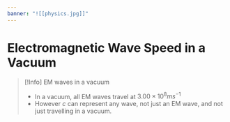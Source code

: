 ```yaml
---
banner: "![[physics.jpg]]"
---
```

# Electromagnetic Wave Speed in a Vacuum

> [!Info] EM waves in a vacuum
> - In a vacuum, all EM waves travel at $3.00\times 10^8 ms^{-1}$
> - However $c$ can represent any wave, not just an EM wave, and not just travelling in a vacuum.
